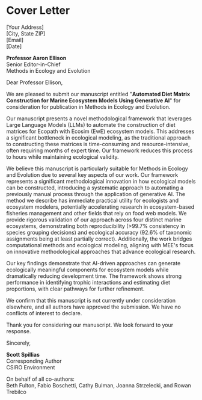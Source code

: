 # Cover Letter

[Your Address]  
[City, State ZIP]  
[Email]  
[Date]

**Professor Aaron Ellison**  
Senior Editor-in-Chief  
Methods in Ecology and Evolution

Dear Professor Ellison,

We are pleased to submit our manuscript entitled "**Automated Diet Matrix Construction for Marine Ecosystem Models Using Generative AI**" for consideration for publication in Methods in Ecology and Evolution.

Our manuscript presents a novel methodological framework that leverages Large Language Models (LLMs) to automate the construction of diet matrices for Ecopath with Ecosim (EwE) ecosystem models. This addresses a significant bottleneck in ecological modeling, as the traditional approach to constructing these matrices is time-consuming and resource-intensive, often requiring months of expert time. Our framework reduces this process to hours while maintaining ecological validity.

We believe this manuscript is particularly suitable for Methods in Ecology and Evolution due to several key aspects of our work. Our framework represents a significant methodological innovation in how ecological models can be constructed, introducing a systematic approach to automating a previously manual process through the application of generative AI. The method we describe has immediate practical utility for ecologists and ecosystem modelers, potentially accelerating research in ecosystem-based fisheries management and other fields that rely on food web models. We provide rigorous validation of our approach across four distinct marine ecosystems, demonstrating both reproducibility (>99.7% consistency in species grouping decisions) and ecological accuracy (92.6% of taxonomic assignments being at least partially correct). Additionally, the work bridges computational methods and ecological modeling, aligning with MEE's focus on innovative methodological approaches that advance ecological research.

Our key findings demonstrate that AI-driven approaches can generate ecologically meaningful components for ecosystem models while dramatically reducing development time. The framework shows strong performance in identifying trophic interactions and estimating diet proportions, with clear pathways for further refinement.

We confirm that this manuscript is not currently under consideration elsewhere, and all authors have approved the submission. We have no conflicts of interest to declare.

Thank you for considering our manuscript. We look forward to your response.

Sincerely,

**Scott Spillias**  
Corresponding Author  
CSIRO Environment

On behalf of all co-authors:  
Beth Fulton, Fabio Boschetti, Cathy Bulman, Joanna Strzelecki, and Rowan Trebilco